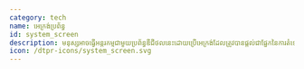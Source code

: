```yaml
---
category: tech
name: អេក្រង់ប្រព័ន្ធ
id: system_screen
description: មនុស្សអាចធ្វើអន្តរកម្មជាមួយប្រព័ន្ធឌីជីថលនេះដោយប្រើអេក្រង់ដែលត្រូវបានផ្តល់ជាផ្នែកនៃការតំឡើងឧបករណ៍។
icon: /dtpr-icons/system_screen.svg
---
```

